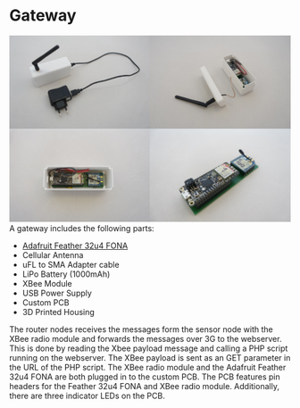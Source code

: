 # Gateway 
![Gateway](Images/Gateway_collage.jpg) 
A gateway includes the following parts: 
* [Adafruit Feather 32u4 FONA](https://learn.adafruit.com/adafruit-feather-32u4-fona)
* Cellular Antenna
* uFL to SMA Adapter cable
* LiPo Battery (1000mAh) 
* XBee Module 
* USB Power Supply
* Custom PCB 
* 3D Printed Housing 

The router nodes receives the messages form the sensor node with the XBee radio module and forwards the messages over 3G to the webserver. This is done by reading the Xbee payload message and calling a PHP script running on the webserver. The XBee payload is sent as an GET parameter in the URL of the PHP script.
The XBee radio module and the Adafruit Feather 32u4 FONA are both plugged in to the custom PCB. The PCB features pin headers for the Feather 32u4 FONA and XBee radio module. Additionally, there are three indicator LEDs on the PCB. 

